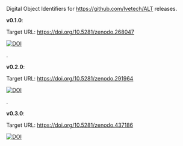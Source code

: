 Digital Object Identifiers for https://github.com/lvetech/ALT releases.

__v0.1.0__:

Target URL: https://doi.org/10.5281/zenodo.268047 

<a href="https://doi.org/10.5281/zenodo.268047"><img src="https://zenodo.org/badge/DOI/10.5281/zenodo.268047.svg" alt="DOI"></a> 

.

**v0.2.0**:

Target URL: https://doi.org/10.5281/zenodo.291964 

<a href="https://doi.org/10.5281/zenodo.291964"><img src="https://zenodo.org/badge/DOI/10.5281/zenodo.291964.svg" alt="DOI"></a> 

.

**v0.3.0**:

Target URL: https://doi.org/10.5281/zenodo.437186 

<a href="https://doi.org/10.5281/zenodo.437186"><img src="https://zenodo.org/badge/DOI/10.5281/zenodo.437186.svg" alt="DOI"></a>

